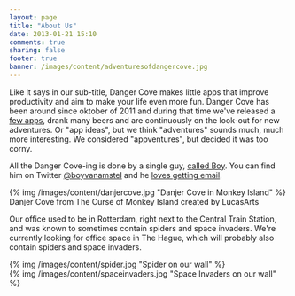 ```yaml
---
layout: page
title: "About Us"
date: 2013-01-21 15:10
comments: true
sharing: false
footer: true
banner: /images/content/adventuresofdangercove.jpg
---
```


Like it says in our sub-title, Danger Cove makes little apps that improve productivity and aim to make your life even more fun. Danger Cove has been around since oktober of 2011 and during that time we've released a <a href="/">few apps</a>, drank many beers and are continuously on the look-out for new adventures.
Or "app ideas", but we think "adventures" sounds much, much more interesting. We considered "appventures", but decided it was too corny.

All the Danger Cove-ing is done by a single guy, [called Boy](http://boyvanamstel.nl/about/). You can find him on Twitter [@boyvanamstel](http://twitter.com/boyvanamstel) and he [loves getting email](mailto:ahoy@dangercove.com).

<div class="thumbnail">
{% img /images/content/danjercove.jpg "Danjer Cove in Monkey Island" %}
<div class="caption">
Danjer Cove from The Curse of Monkey Island created by LucasArts
</div>
</div>

Our office used to be in Rotterdam, right next to the Central Train Station, and was known to sometimes contain spiders and space invaders. We're currently looking for office space in The Hague, which will probably also contain spiders and space invaders.

<div class="row">
  <div class="span4">
    <div class="thumbnail">
    {% img /images/content/spider.jpg "Spider on our wall" %}
    </div>
  </div>
  <div class="span4">
    <div class="thumbnail">
    {% img /images/content/spaceinvaders.jpg "Space Invaders on our wall" %}
    </div>
  </div>
</div>
